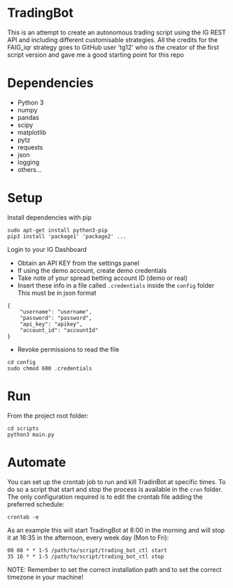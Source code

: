 # TradingBot
This is an attempt to create an autonomous trading script using the IG REST API
and including different customisable strategies.
All the credits for the FAIG_iqr strategy goes to GitHub user 'tg12'
who is the creator of the first script version and gave me a good starting point for this repo

# Dependencies
- Python 3
- numpy
- pandas
- scipy
- matplotlib
- pytz
- requests
- json
- logging
- others...

# Setup
Install dependencies with pip
```
sudo apt-get install python3-pip
pip3 install 'package1' 'package2' ...
```

Login to your IG Dashboard
- Obtain an API KEY from the settings panel
- If using the demo account, create demo credentials
- Take note of your spread betting account ID (demo or real)
- Insert these info in a file called `.credentials` inside the `config` folder
This must be in json format
```
{
    "username": "username",
    "password": "password",
    "api_key": "apikey",
    "account_id": "accountId"
}
```
- Revoke permissions to read the file
```
cd config
sudo chmod 600 .credentials
```

# Run
From the project root folder:
```
cd scripts
python3 main.py
```

# Automate
You can set up the crontab job to run and kill TradinBot at specific times. To do so a script that start and stop the process is available in the `cron` folder.
The only configuration required is to edit the crontab file adding the preferred schedule:
```
crontab -e
```
As an example this will start TradingBot at 8:00 in the morning and will stop it at 16:35 in the afternoon, every week day (Mon to Fri):
```
00 08 * * 1-5 /path/to/script/trading_bot_ctl start
35 16 * * 1-5 /path/to/script/trading_bot_ctl stop
```
NOTE: Remember to set the correct installation path and to set the correct timezone in your machine!
